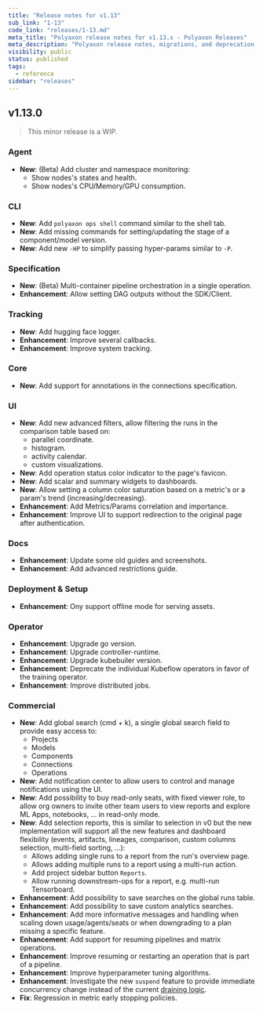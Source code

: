 ```yaml
---
title: "Release notes for v1.13"
sub_link: "1-13"
code_link: "releases/1-13.md"
meta_title: "Polyaxon release notes for v1.13.x - Polyaxon Releases"
meta_description: "Polyaxon release notes, migrations, and deprecation notes for v1.13.x."
visibility: public
status: published
tags:
  - reference
sidebar: "releases"
---
```


## v1.13.0

> This minor release is a WIP.

### Agent

 * **New**: (Beta) Add cluster and namespace monitoring:
   * Show nodes's states and health.
   * Show nodes's CPU/Memory/GPU consumption.

### CLI

 * **New**: Add `polyaxon ops shell` command similar to the shell tab.
 * **New**: Add missing commands for setting/updating the stage of a component/model version.
 * **New**: Add new `-HP` to simplify passing hyper-params similar to `-P`.

### Specification

 * **New**: (Beta) Multi-container pipeline orchestration in a single operation.
 * **Enhancement**: Allow setting DAG outputs without the SDK/Client.

 
### Tracking

 * **New**: Add hugging face logger.
 * **Enhancement**: Improve several callbacks.
 * **Enhancement**: Improve system tracking.

### Core

 * **New**: Add support for annotations in the connections specification.

### UI

 * **New**: Add new advanced filters, allow filtering the runs in the comparison table based on:
   * parallel coordinate.
   * histogram.
   * activity calendar.
   * custom visualizations.
 * **New**: Add operation status color indicator to the page's favicon.
 * **New**: Add scalar and summary widgets to dashboards.
 * **New**: Allow setting a column color saturation based on a metric's or a param's trend (increasing/decreasing).
 * **Enhancement**: Add Metrics/Params correlation and importance.
 * **Enhancement**: Improve UI to support redirection to the original page after authentication.

### Docs

 * **Enhancement**: Update some old guides and screenshots.
 * **Enhancement**: Add advanced restrictions guide.


### Deployment & Setup
  
 * **Enhancement**: Ony support offline mode for serving assets.

### Operator

 * **Enhancement**: Upgrade go version.
 * **Enhancement**: Upgrade controller-runtime.
 * **Enhancement**: Upgrade kubebuiler version.
 * **Enhancement**: Deprecate the individual Kubeflow operators in favor of the training operator.
 * **Enhancement**: Improve distributed jobs.

### Commercial

 * **New**: Add global search (cmd + k), a single global search field to provide easy access to:
   * Projects
   * Models
   * Components
   * Connections
   * Operations
 * **New**: Add notification center to allow users to control and manage notifications using the UI.
 * **New**: Add possibility to buy read-only seats, with fixed viewer role, to allow org owners to invite other team users to view reports and explore ML Apps, notebooks, ... in read-only mode.
 * **New**: Add selection reports, this is similar to selection in v0 but the new implementation will support all the new features and dashboard flexibility (events, artifacts, lineages, comparison, custom columns selection, multi-field sorting, ...):
    * Allows adding single runs to a report from the run's overview page.
    * Allows adding multiple runs to a report using a multi-run action.
    * Add project sidebar button `Reports`.
    * Allow running downstream-ops for a report, e.g. multi-run Tensorboard.
 * **Enhancement**: Add possibility to save searches on the global runs table.
 * **Enhancement**: Add possibility to save custom analytics searches.
 * **Enhancement**: Add more informative messages and handling when scaling down usage/agents/seats or when downgrading to a plan missing a specific feature.
 * **Enhancement**: Add support for resuming pipelines and matrix operations.
 * **Enhancement**: Improve resuming or restarting an operation that is part of a pipeline.
 * **Enhancement**: Improve hyperparameter tuning algorithms.
 * **Enhancement**: Investigate the new `suspend` feature to provide immediate concurrency change instead of the current [draining logic](/faq/How-does-changing-concurrency-work/).
 * **Fix**: Regression in metric early stopping policies.
